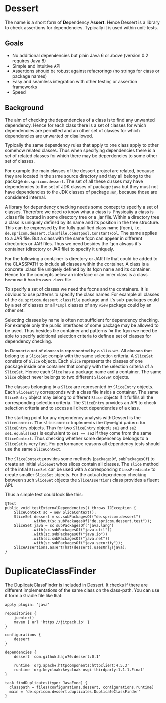 Dessert
=======

The name is a short form of **De**pendency A**ssert**. Hence Dessert is a library to check assertions for
dependencies. Typically it is used within unit-tests.

Goals
-----

- No additional dependencies but plain Java 6 or above (version 0.2 requires Java 8)
- Simple and intuitive API
- Assertions should be robust against refactorings (no strings for class or package names)
- Easy and seamless integration with other testing or assertion frameworks
- Speed

Background
----------

The aim of checking the dependencies of a class is to find any unwanted dependency. Hence for each
class there is a set of classes for which dependencies are permitted and an other set of classes
for which dependencies are unwanted or disallowed.

Typically the same dependency rules that apply to one class apply to other somehow related classes.
Thus when specifying dependencies there is a set of related classes for which there may be dependencies
to some other set of classes.

For example the main classes of the dessert project are related, because they are located in the same
source directory and they all belong to the package `de.spricom.dessert`. The set of all these classes
may have dependencies to the set of JDK classes of package `java` but they must not have dependencies
to the JDK classes of package `sun`, because those are considered internal.

A library for dependency checking needs some concept to specify a set of classes. Therefore we need to
know what a class is: Physically a class is .class file located in some directory tree or a .jar file.
Within a directory tree a class is uniquely defined by its name and its position in the tree structure.
This can be expressed by the fully qualified class name (fqcn), 
i.e. `de.spricom.dessert.classfile.constpool.ConstantPool`. The same applies to a JAR file. But a class
with the same fqcn can appear in different directories or JAR files. Thus we need
besides the fqcn always it's container (directory or JAR file) to specify it
uniquely.

For the following a container is directory or JAR file that could be added to the CLASSPATH to include
all classes within the container. A class is a concrete .class file uniquely defined by its fqcn name
and its container. Hence for the concepts below an interface or an inner class is a class because
it has its own .class file.

To specify a set of classes we need the fqcns and the containers. It is obvious to use patterns to specify
the class names. For example all classes of the `de.spricom.dessert.classfile` package and it's sub-packages
could by a set of classes or all `*Impl` classes of any `view` package could by an other set. 

Selecting classes by name is often not sufficient for dependency checking. For example only the public 
interfaces of some package may be allowed to be used. Thus besides the container and patterns for the fqcn
we need be able to specify additional selection criteria to define a set of classes for dependency checking.

In Dessert a set of classes is represented by a `SliceSet`. All classes that belong to a `SliceSet` comply 
with the same selection criteria. A `SliceSet` consists of `Slice` objects. Each `Slice` represents the
classes of one package inside one container that comply with the selection criteria of a `SliceSet`. Hence
each `Slice` has a package name and a container. The same `Slice` object never belongs to two different
`SliceSet` objects.

The classes belonging to a `Slice` are represented by `SliceEntry` objects. Each `SliceEntry` corresponds
with a class file inside a container. The same `SliceEntry` object may belong to different `Slice` objects if
it fulfills all the corresponding selection criteria. The `SliceEntry` provides an API to check selection
criteria and to access all direct dependencies of a class.

The starting point for any dependency analysis with Dessert is the `SliceContext`. The `SliceContext` implements
the flyweight pattern for `SliceEntry` objects. Thus for two `SliceEntry` objects `se1` and `se2`
`se1.equals(se2)` is equivalent to `se1 == se2` if they come from the same `SliceContext`. Thus checking whether
some dependency belongs to a `SliceSet` is very fast. For performance reasons all dependency tests should use
the same `SliceContext`.

The `SliceContext` provides some methods (`packagesOf`, `subPackagesOf`) to create an initial `SliceSet`
whos slices contain all classes. The `slice` method of the intial `SliceSet` can be used with a corresponding
`ClassPredicate` to create smaller `SliceSet` objects. For the actual dependency checking between such
`SliceSet` objects the `SliceAssertions` class provides a fluent API.  

Thus a simple test could look like this:

    @Test
    public void testExternalDependencies() throws IOException {
        SliceContext sc = new SliceContext();
        SliceSet dessert = sc.subPackagesOf("de.spricom.dessert")
                .without(sc.subPackagesOf("de.spricom.dessert.test"));
        SliceSet java = sc.subPackagesOf("java.lang")
                .with(sc.subPackagesOf("java.util"))
                .with(sc.subPackagesOf("java.io"))
                .with(sc.subPackagesOf("java.net"))
                .with(sc.subPackagesOf("java.security"));
        SliceAssertions.assertThat(dessert).usesOnly(java);
    }

DuplicateClassFinder
====================

The DuplicateClassFinder is included in Dessert. It checks if there are different implementations of
the same class on the class-path. You can use it form a Gradle file like that:

	apply plugin: 'java'
	
	repositories {
	    jcenter()
	    maven { url 'https://jitpack.io' }
	}
	
	configurations {
		dessert
	}
	
	dependencies {
		dessert 'com.github.hajo70:dessert:0.1'
		
		runtime 'org.apache.httpcomponents:httpclient:4.5.3'
		runtime 'org.keycloak:keycloak-osgi-thirdparty:1.1.1.Final'
	}
	
	task findDuplicates(type: JavaExec) {
	  classpath = files(configurations.dessert, configurations.runtime)
	  main = 'de.spricom.dessert.duplicates.DuplicateClassFinder'
	}

